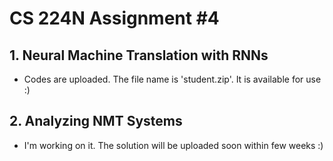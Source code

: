 # CS 224N Assignment #4
## 1. Neural Machine Translation with RNNs
- Codes are uploaded. The file name is 'student.zip'. It is available for use :)
## 2. Analyzing NMT Systems
- I'm working on it. The solution will be uploaded soon within few weeks :)
